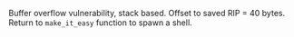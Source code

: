 Buffer overflow vulnerability, stack based. Offset to saved RIP = 40 bytes. Return to `make_it_easy` function to spawn a shell.
